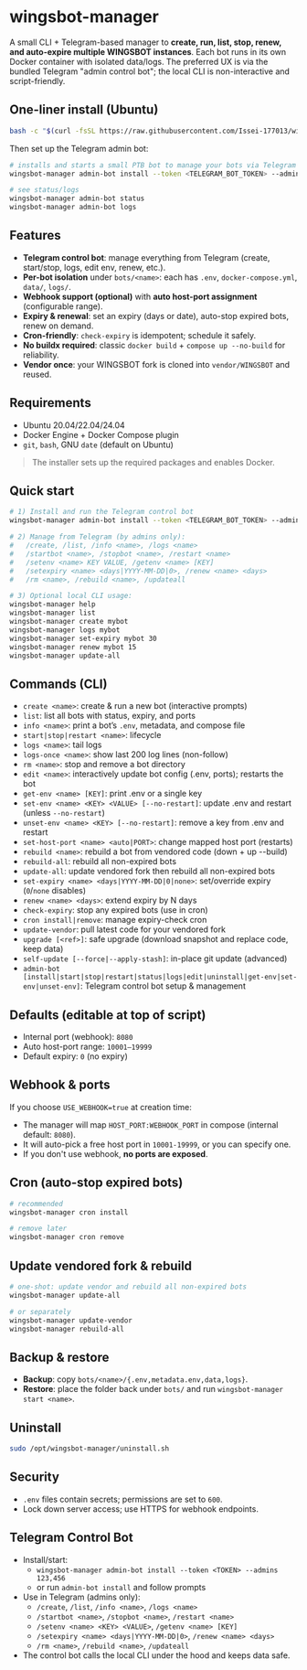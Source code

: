 # wingsbot-manager

A small CLI + Telegram-based manager to **create, run, list, stop, renew, and auto-expire multiple WINGSBOT instances**. Each bot runs in its own Docker container with isolated data/logs. The preferred UX is via the bundled Telegram "admin control bot"; the local CLI is non-interactive and script-friendly.

## One-liner install (Ubuntu)
```bash
bash -c "$(curl -fsSL https://raw.githubusercontent.com/Issei-177013/wingsbot-manager/main/install.sh)"
```

Then set up the Telegram admin bot:
```bash
# installs and starts a small PTB bot to manage your bots via Telegram
wingsbot-manager admin-bot install --token <TELEGRAM_BOT_TOKEN> --admins 123456,789012

# see status/logs
wingsbot-manager admin-bot status
wingsbot-manager admin-bot logs
```

## Features
- **Telegram control bot**: manage everything from Telegram (create, start/stop, logs, edit env, renew, etc.).
- **Per-bot isolation** under `bots/<name>`: each has `.env`, `docker-compose.yml`, `data/`, `logs/`.
- **Webhook support (optional)** with **auto host-port assignment** (configurable range).
- **Expiry & renewal**: set an expiry (days or date), auto-stop expired bots, renew on demand.
- **Cron-friendly**: `check-expiry` is idempotent; schedule it safely.
- **No buildx required**: classic `docker build` + `compose up --no-build` for reliability.
- **Vendor once**: your WINGSBOT fork is cloned into `vendor/WINGSBOT` and reused.

## Requirements
- Ubuntu 20.04/22.04/24.04
- Docker Engine + Docker Compose plugin
- `git`, `bash`, GNU `date` (default on Ubuntu)

> The installer sets up the required packages and enables Docker.

## Quick start
```bash
# 1) Install and run the Telegram control bot
wingsbot-manager admin-bot install --token <TELEGRAM_BOT_TOKEN> --admins 123456,789012

# 2) Manage from Telegram (by admins only):
#   /create, /list, /info <name>, /logs <name>
#   /startbot <name>, /stopbot <name>, /restart <name>
#   /setenv <name> KEY VALUE, /getenv <name> [KEY]
#   /setexpiry <name> <days|YYYY-MM-DD|0>, /renew <name> <days>
#   /rm <name>, /rebuild <name>, /updateall

# 3) Optional local CLI usage:
wingsbot-manager help
wingsbot-manager list
wingsbot-manager create mybot
wingsbot-manager logs mybot
wingsbot-manager set-expiry mybot 30
wingsbot-manager renew mybot 15
wingsbot-manager update-all
```

## Commands (CLI)
  
- `create <name>`: create & run a new bot (interactive prompts)
- `list`: list all bots with status, expiry, and ports
- `info <name>`: print a bot’s `.env`, metadata, and compose file
- `start|stop|restart <name>`: lifecycle
- `logs <name>`: tail logs
- `logs-once <name>`: show last 200 log lines (non-follow)
- `rm <name>`: stop and remove a bot directory
- `edit <name>`: interactively update bot config (.env, ports); restarts the bot
- `get-env <name> [KEY]`: print .env or a single key
- `set-env <name> <KEY> <VALUE> [--no-restart]`: update .env and restart (unless `--no-restart`)
- `unset-env <name> <KEY> [--no-restart]`: remove a key from .env and restart
- `set-host-port <name> <auto|PORT>`: change mapped host port (restarts)
- `rebuild <name>`: rebuild a bot from vendored code (down + up --build)
- `rebuild-all`: rebuild all non-expired bots
- `update-all`: update vendored fork then rebuild all non-expired bots
- `set-expiry <name> <days|YYYY-MM-DD|0|none>`: set/override expiry (`0`/`none` disables)
- `renew <name> <days>`: extend expiry by N days
- `check-expiry`: stop any expired bots (use in cron)
- `cron install|remove`: manage expiry-check cron
- `update-vendor`: pull latest code for your vendored fork
- `upgrade [<ref>]`: safe upgrade (download snapshot and replace code, keep data)
- `self-update [--force|--apply-stash]`: in-place git update (advanced)
- `admin-bot [install|start|stop|restart|status|logs|edit|uninstall|get-env|set-env|unset-env]`: Telegram control bot setup & management

## Defaults (editable at top of script)
- Internal port (webhook): `8080`
- Auto host-port range: `10001–19999`
- Default expiry: `0` (no expiry)

## Webhook & ports
If you choose `USE_WEBHOOK=true` at creation time:
- The manager will map `HOST_PORT:WEBHOOK_PORT` in compose (internal default: `8080`).
- It will auto-pick a free host port in `10001-19999`, or you can specify one.
- If you don't use webhook, **no ports are exposed**.

## Cron (auto-stop expired bots)
```bash
# recommended
wingsbot-manager cron install

# remove later
wingsbot-manager cron remove
```

## Update vendored fork & rebuild
```bash
# one-shot: update vendor and rebuild all non-expired bots
wingsbot-manager update-all

# or separately
wingsbot-manager update-vendor
wingsbot-manager rebuild-all
```

## Backup & restore
- **Backup**: copy `bots/<name>/{.env,metadata.env,data,logs}`.
- **Restore**: place the folder back under `bots/` and run `wingsbot-manager start <name>`.

## Uninstall
```bash
sudo /opt/wingsbot-manager/uninstall.sh
```

## Security
- `.env` files contain secrets; permissions are set to `600`.
- Lock down server access; use HTTPS for webhook endpoints.
## Telegram Control Bot
- Install/start:
  - `wingsbot-manager admin-bot install --token <TOKEN> --admins 123,456`
  - or run `admin-bot install` and follow prompts
- Use in Telegram (admins only):
  - `/create`, `/list`, `/info <name>`, `/logs <name>`
  - `/startbot <name>`, `/stopbot <name>`, `/restart <name>`
  - `/setenv <name> <KEY> <VALUE>`, `/getenv <name> [KEY]`
  - `/setexpiry <name> <days|YYYY-MM-DD|0>`, `/renew <name> <days>`
  - `/rm <name>`, `/rebuild <name>`, `/updateall`
- The control bot calls the local CLI under the hood and keeps data safe.
